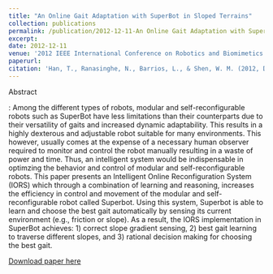 ```yaml
---
title: "An Online Gait Adaptation with SuperBot in Sloped Terrains"
collection: publications
permalink: /publication/2012-12-11-An Online Gait Adaptation with SuperBot in Sloped Terrains
excerpt: 
date: 2012-12-11
venue: '2012 IEEE International Conference on Robotics and Biomimetics (ROBIO)'
paperurl: 
citation: 'Han, T., Ranasinghe, N., Barrios, L., & Shen, W. M. (2012, December). An online gait adaptation with superbot in sloped terrains. <i> In 2012 IEEE International Conference on Robotics and Biomimetics (ROBIO)</i> (pp. 1256-1261). IEEE.'
---
```



Abstract

:    Among the different types of robots, modular and self-reconfigurable robots such as SuperBot have less limitations than their counterparts due to their versatility of gaits and increased dynamic adaptability. This results in a highly dexterous and adjustable robot suitable for many environments. This however, usually comes at the expense of a necessary human observer required to monitor and control the robot manually resulting in a waste of power and time. Thus, an intelligent system would be indispensable in optimzing the behavior and control of modular and self-reconfigurable robots. This paper presents an Intelligent Online Reconfiguration System (IORS) which through a combination of learning and reasoning, increases the efficiency in control and movement of the modular and self-reconfigurable robot called Superbot. Using this system, Superbot is able to learn and choose the best gait automatically by sensing its current environment (e.g., friction or slope). As a result, the IORS implementation in SuperBot achieves: 1) correct slope gradient sensing, 2) best gait learning to traverse different slopes, and 3) rational decision making for choosing the best gait.

[Download paper here](http://hantw007.github.io/files/superBot.pdf)

<!--Recommended citation: Your Name, You. (2010). "Paper Title Number 2." <i>Journal 1</i>. 1(2).-->
